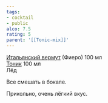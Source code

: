 ```yaml
---
tags:
- cocktail
- public
alco: 7.5
rating: 5
parent: '[[Tonic-mix]]'
---
```


[Итальянский вермут](%D0%98%D1%82%D0%B0%D0%BB%D1%8C%D1%8F%D0%BD%D1%81%D0%BA%D0%B8%D0%B9%20%D0%B2%D0%B5%D1%80%D0%BC%D1%83%D1%82.md) (Фиеро) 100 мл  
[Тоник](%D0%A2%D0%BE%D0%BD%D0%B8%D0%BA.md) 100 мл  
Лёд

Все смешать в бокале.

Прикольно, очень лёгкий вкус.
